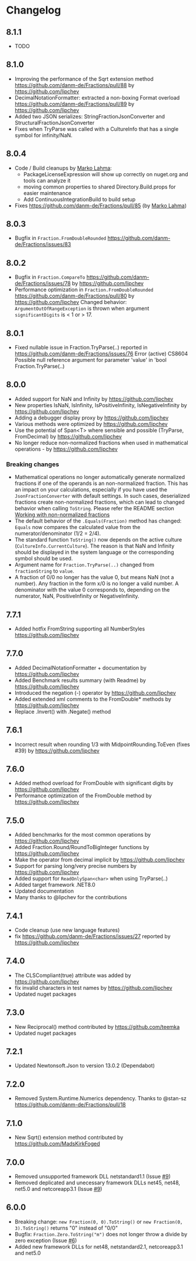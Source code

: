 ﻿# Changelog

## 8.1.1

- TODO

## 8.1.0

- Improving the performance of the Sqrt extension method https://github.com/danm-de/Fractions/pull/88 by https://github.com/lipchev
- DecimalNotationFormatter: extracted a non-boxing Format overload https://github.com/danm-de/Fractions/pull/89 by https://github.com/lipchev
- Added two JSON serializes: StringFractionJsonConverter and StructuralFractionJsonConverter
- Fixes when TryParse was called with a CultureInfo that has a single symbol for infinity/NaN.

## 8.0.4

- Code / Build cleanups by [Marko Lahma](https://github.com/lahma):
  - PackageLicenseExpression will show up correctly on nuget.org and tools can analyze it
  - moving common properties to shared Directory.Build.props for easier maintenance
  - Add ContinuousIntegrationBuild to build setup
- Fixes https://github.com/danm-de/Fractions/pull/85 (by [Marko Lahma](https://github.com/lahma))

## 8.0.3

- Bugfix in `Fraction.FromDoubleRounded` https://github.com/danm-de/Fractions/issues/83

## 8.0.2

- Bugfix in `Fraction.CompareTo` https://github.com/danm-de/Fractions/issues/78 by https://github.com/lipchev
- Performance optimization in `Fraction.FromDoubleRounded` https://github.com/danm-de/Fractions/pull/80 by https://github.com/lipchev
  Changed behavior: `ArgumentOutOfRangeException` is thrown when argument `significantDigits` is &lt; 1 or &gt; 17.

## 8.0.1

- Fixed nullable issue in Fraction.TryParse(..) reported in https://github.com/danm-de/Fractions/issues/76
  Error (active) CS8604 Possible null reference argument for parameter 'value' in 'bool Fraction.TryParse(..)

## 8.0.0

- Added support for NaN and Infinity by https://github.com/lipchev
- New properties IsNaN, IsInfinity, IsPositiveInfinity, IsNegativeInfinity by https://github.com/lipchev
- Adding a debugger display proxy by https://github.com/lipchev
- Various methods were optimized by https://github.com/lipchev
- Use the potential of Span&lt;T&gt; where sensible and possible (TryParse, FromDecimal) by https://github.com/lipchev
- No longer reduce non-normalized fractions when used in mathematical operations - by https://github.com/lipchev

### Breaking changes

- Mathematical operations no longer automatically generate normalized fractions if one of the operands is an non-normalized fraction. This has an impact on your calculations, especially if you have used the `JsonFractionConverter` with default settings. In such cases, deserialized fractions create non-normalized fractions, which can lead to changed behavior when calling `ToString`. Please refer the README section [Working with non-normalized fractions](Readme.md#working-with-non-normalized-fractions)
- The default behavior of the `.Equals(Fraction)` method has changed: `Equals` now compares the calculated value from the numerator/denominator (1/2 = 2/4).
- The standard function `ToString()` now depends on the active culture (`CultureInfo.CurrentCulture`). The reason is that NaN and Infinity should be displayed in the system language or the corresponding symbol should be used.
- Argument name for `Fraction.TryParse(..)` changed from `fractionString` to `value`.
- A fraction of 0/0 no longer has the value 0, but means NaN (not a number). Any fraction in the form x/0 is no longer a valid number. A denominator with the value 0 corresponds to, depending on the numerator, NaN, PositiveInfinity or NegativeInfinity.

## 7.7.1

- Added hotfix FromString supporting all NumberStyles https://github.com/lipchev

## 7.7.0

- Added DecimalNotationFormatter + documentation by https://github.com/lipchev
- Added Benchmark results summary (with Readme) by https://github.com/lipchev
- Introduced the negation (-) operator by https://github.com/lipchev
- Added extended xml comments to the FromDouble* methods by https://github.com/lipchev
- Replace .Invert() with .Negate() method

## 7.6.1

- Incorrect result when rounding 1/3 with MidpointRounding.ToEven (fixes #39) by https://github.com/lipchev

## 7.6.0

- Added method overload for FromDouble with significant digits by https://github.com/lipchev
- Performance optimization of the FromDouble method by https://github.com/lipchev

## 7.5.0

- Added benchmarks for the most common operations by https://github.com/lipchev
- Added Fraction.Round/RoundToBigInteger functions by https://github.com/lipchev
- Make the operator from decimal implicit by https://github.com/lipchev
- Support for parsing long/very precise numbers by https://github.com/lipchev
- Added support for `ReadOnlySpan<char>` when using TryParse(..)
- Added target framework .NET8.0
- Updated documentation
- Many thanks to @lipchev for the contributions

## 7.4.1

- Code cleanup (use new language features)
- fix https://github.com/danm-de/Fractions/issues/27 reported by https://github.com/lipchev

## 7.4.0

- The CLSCompliant(true) attribute was added by https://github.com/lipchev
- fix invalid characters in test names by https://github.com/lipchev
- Updated nuget packages

## 7.3.0

- New Reciprocal() method contributed by https://github.com/teemka
- Updated nuget packages

## 7.2.1

- Updated Newtonsoft.Json to version 13.0.2 (Dependabot)

## 7.2.0

- Removed System.Runtime.Numerics dependency. Thanks to @stan-sz https://github.com/danm-de/Fractions/pull/18

## 7.1.0

- New Sqrt() extension method contributed by https://github.com/MadsKirkFoged

## 7.0.0

- Removed unsupported framework DLL netstandard1.1 (Issue [#9](https://github.com/danm-de/Fractions/issues/9))
- Removed deplicated and unecessary framework DLLs net45, net48, net5.0 and netcoreapp3.1 (Issue [#9](https://github.com/danm-de/Fractions/issues/9))

## 6.0.0

- Breaking change: `new Fraction(0, 0).ToString()` or `new Fraction(0, 3).ToString()` returns "0" instead of "0/0"
- Bugfix: `Fraction.Zero.ToString("m")` does not longer throw a divide by zero exception (Issue [#6](https://github.com/danm-de/Fractions/issues/6))
- Added new framework DLLs for net48, netstandard2.1, netcoreapp3.1 and net5.0